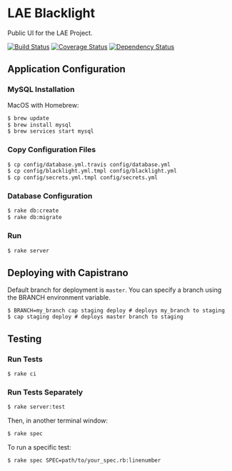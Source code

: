 LAE Blacklight
==============

Public UI for the LAE Project.

[![Build Status](https://travis-ci.org/pulibrary/lae-blacklight.png?branch=master)](https://travis-ci.org/pulibrary/lae-blacklight)
[![Coverage Status](https://coveralls.io/repos/pulibrary/lae-blacklight/badge.png)](https://coveralls.io/r/pulibrary/lae-blacklight)
[![Dependency Status](https://gemnasium.com/pulibrary/lae-blacklight.svg)](https://gemnasium.com/pulibrary/lae-blacklight)

Application Configuration
------------------
### MySQL Installation

MacOS with Homebrew:

```bash
$ brew update
$ brew install mysql
$ brew services start mysql
```

### Copy Configuration Files

```bash
$ cp config/database.yml.travis config/database.yml
$ cp config/blacklight.yml.tmpl config/blacklight.yml
$ cp config/secrets.yml.tmpl config/secrets.yml
```

### Database Configuration
```bash
$ rake db:create
$ rake db:migrate
```

### Run
```bash
$ rake server
```

Deploying with Capistrano
------------------
Default branch for deployment is `master`. You can specify a branch using the BRANCH environment variable.

```
$ BRANCH=my_branch cap staging deploy # deploys my_branch to staging
$ cap staging deploy # deploys master branch to staging
```

Testing
------------------
### Run Tests

```bash
$ rake ci
```

### Run Tests Separately

```bash
$ rake server:test
```

Then, in another terminal window:

```bash
$ rake spec
```

To run a specific test:

```bash
$ rake spec SPEC=path/to/your_spec.rb:linenumber
```
